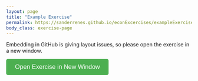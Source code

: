 ```yaml
---
layout: page
title: "Example Exercise"
permalink: https://sanderrenes.github.io/econExcercises/exampleExercise
body_class: exercise-page
---
```

Embedding in GitHub is giving layout issues, so please open the exercise in a new window. 

<button id="open-exercise" style="padding: 12px 24px; font-size: 1.2em; background-color: #4CAF50; color: white; border: none; border-radius: 5px; cursor: pointer;">
  Open Exercise in New Window
</button>

<script>
document.getElementById("open-exercise").onclick = function() {
  const exerciseUrl = "https://embed.grasple.com/exercises/fb6f746a-60e0-40a2-8aee-ab1d82ae2c25?id=95769";
  const win = window.open("", "_blank", "noopener,noreferrer,width=1200,height=800");
  if (win) {
    win.document.write(`
      <!DOCTYPE html>
      <html>
      <head>
      <title>Grasple Exercise</title>
      <style>
            html, body {
              height: 100%;
              margin: 0;
              padding: 0;
              overflow: hidden;
              background: #f4f4f4;
            }
            iframe {
              width: 100vw;
              height: 100vh;
              border: none;
              display: block;
              background: #fff;
            }
      </style></head><body><iframe src="${exerciseUrl}" allow="clipboard-read; clipboard-write" title="Grasple Exercise" ></iframe></body></html>
  `);
  win.document.close();
  } else {
    alert("Popup blocked! Please allow popups for this site.");
  }
};
</script>
